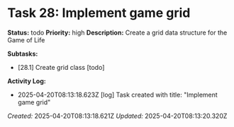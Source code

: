 # Task 28: Implement game grid

**Status:** todo
**Priority:** high
**Description:**
Create a grid data structure for the Game of Life

**Subtasks:**
*   [28.1] Create grid class [todo]

**Activity Log:**
* 2025-04-20T08:13:18.623Z [log] Task created with title: "Implement game grid"

*Created:* 2025-04-20T08:13:18.621Z
*Updated:* 2025-04-20T08:13:20.320Z

